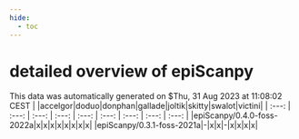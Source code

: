 ```yaml
---
hide:
  - toc
---
```


detailed overview of epiScanpy
==============================


This data was automatically generated on $Thu, 31 Aug 2023 at 11:08:02 CEST
| |accelgor|doduo|donphan|gallade|joltik|skitty|swalot|victini|
| :---: | :---: | :---: | :---: | :---: | :---: | :---: | :---: | :---: |
|epiScanpy/0.4.0-foss-2022a|x|x|x|x|x|x|x|x|
|epiScanpy/0.3.1-foss-2021a|-|x|x|-|x|x|x|x|
